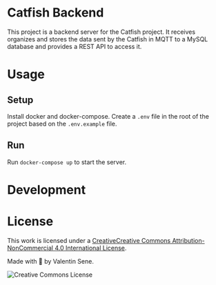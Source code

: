 # Catfish Backend
This project is a backend server for the Catfish project.
It receives organizes and stores the data sent by the Catfish in MQTT to a MySQL database and provides a REST API to access it.

# Usage
## Setup
Install docker and docker-compose.
Create a `.env` file in the root of the project based on the `.env.example` file.

## Run
Run `docker-compose up` to start the server.

# Development

# License
This work is licensed under a [CreativeCreative Commons Attribution-NonCommercial 4.0 International License](http://creativecommons.org/licenses/by-nc/4.0/).

Made with 💖 by Valentin Sene.

![Creative Commons License](https://i.creativecommons.org/l/by-nc/4.0/88x31.png "Creative Commons License")
